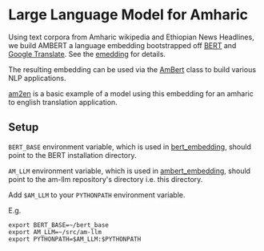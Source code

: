 # Large Language Model for Amharic

Using text corpora from Amharic wikipedia and Ethiopian News Headlines,
we build AMBERT a language embedding bootstrapped off
[BERT](https://github.com/google-research/bert) and [Google
Translate](https://cloud.google.com/python/docs/reference/translate/latest/client). See
the [emedding](embedding/README.md) for details.

The resulting embedding can be used via the
[AmBert](embedding/ambert_embedding.py) class to build various NLP
applications.

[am2en](models/am2en.py) is a basic example of a model using this
embedding for an amharic to english translation application.

## Setup

`BERT_BASE` environment variable, which is used in
[bert_embedding](embedding/bert_embedding.py), should point to the BERT installation directory.

`AM_LLM` environment variable, which is used in [ambert_embedding](embedding/ambert_embedding.py),
should point to the am-llm repository's directory i.e. this directory.

Add `$AM_LLM` to your `PYTHONPATH` environment variable.

E.g.
```
export BERT_BASE=~/bert_base
export AM_LLM=~/src/am-llm
export PYTHONPATH=$AM_LLM:$PYTHONPATH
```